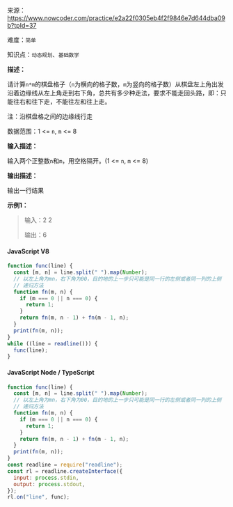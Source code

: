 来源：<https://www.nowcoder.com/practice/e2a22f0305eb4f2f9846e7d644dba09b?tpId=37>

难度：`简单`

知识点：`动态规划`、`基础数学`

**描述：**

请计算`n*m`的棋盘格子（`n`为横向的格子数，`m`为竖向的格子数）从棋盘左上角出发沿着边缘线从左上角走到右下角，总共有多少种走法，要求不能走回头路，即：只能往右和往下走，不能往左和往上走。

注：沿棋盘格之间的边缘线行走

数据范围：1 <= `n`, `m` <= 8

**输入描述：**

输入两个正整数`n`和`m`，用空格隔开。(1 <= `n`, `m` <= 8)

**输出描述：**

输出一行结果

**示例1：**

> 输入：2 2
>
> 输出：6

<!-- tabs:start -->

#### **JavaScript V8**

```javascript
function func(line) {
  const [m, n] = line.split(" ").map(Number);
  // 以左上角为mn，右下角为00，目的地的上一步只可能是同一行的左侧或者同一列的上侧
  // 递归方法
  function fn(m, n) {
    if (m === 0 || n === 0) {
      return 1;
    }
    return fn(m, n - 1) + fn(m - 1, n);
  }
  print(fn(m, n));
}
while ((line = readline())) {
  func(line);
}
```

#### **JavaScript Node / TypeScript**

```javascript
function func(line) {
  const [m, n] = line.split(" ").map(Number);
  // 以左上角为mn，右下角为00，目的地的上一步只可能是同一行的左侧或者同一列的上侧
  // 递归方法
  function fn(m, n) {
    if (m === 0 || n === 0) {
      return 1;
    }
    return fn(m, n - 1) + fn(m - 1, n);
  }
  print(fn(m, n));
}
const readline = require("readline");
const rl = readline.createInterface({
  input: process.stdin,
  output: process.stdout,
});
rl.on("line", func);
```

<!-- tabs:end -->
